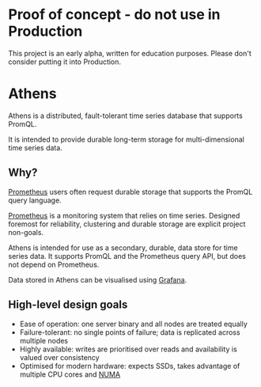 # Proof of concept - do not use in Production

This project is an early alpha, written for education purposes. Please don't
consider putting it into Production.

# Athens

Athens is a distributed, fault-tolerant time series database that supports PromQL.

It is intended to provide durable long-term storage for multi-dimensional time
series data.

## Why?

[Prometheus][] users often request durable storage that supports the PromQL
query language.

[Prometheus][] is a monitoring system that relies on time series. Designed
foremost for reliability, clustering and durable storage are explicit project
non-goals.

Athens is intended for use as a secondary, durable, data store for time series
data. It supports PromQL and the Prometheus query API, but does not depend on
Prometheus.

Data stored in Athens can be visualised using [Grafana][].

[Prometheus]: https://prometheus.io/
[Grafana]: http://grafana.org/

## High-level design goals

- Ease of operation: one server binary and all nodes are treated equally
- Failure-tolerant: no single points of failure; data is replicated across multiple nodes
- Highly available: writes are prioritised over reads and availability is valued over consistency
- Optimised for modern hardware: expects SSDs, takes advantage of multiple CPU cores and [NUMA][]

[NUMA]: https://www.kernel.org/doc/Documentation/vm/numa
